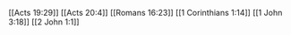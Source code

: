 [[Acts 19:29]]
[[Acts 20:4]]
[[Romans 16:23]]
[[1 Corinthians 1:14]]
[[1 John 3:18]]
[[2 John 1:1]]
